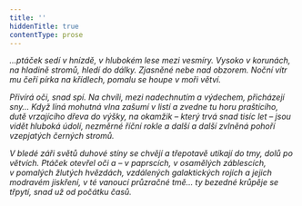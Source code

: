 ```yaml
---
title: ''
hiddenTitle: true
contentType: prose
---
```


_…ptáček sedí v hnízdě, v hlubokém lese mezi vesmíry. Vysoko v korunách, na hladině stromů, hledí do dálky. Zjasněné nebe nad obzorem. Noční vítr mu čeří pírka na křídlech, pomalu se houpe v moři větví._

_Přivírá oči, snad spí. Na chvíli, mezi nadechnutím a výdechem, přicházejí sny… Když líná mohutná vlna zašumí v listí a zvedne tu horu praštícího, dutě vrzajícího dřeva do výšky, na okamžik – který trvá snad tisíc let – jsou vidět hluboká údolí, nezměrné říční rokle a další a další zvlněná pohoří vzepjatých černých stromů._

_V bledé záři světů duhové stíny se chvějí a třepotavě utíkají do tmy, dolů po větvích. Ptáček otevřel oči a – v paprscích, v osamělých zá­blescích, v pomalých žlutých hvězdách, vzdálených galaktických rojích a jejich modravém jiskření, v té vanoucí průzračné tmě… ty bezedné krůpěje se třpytí, snad už od počátku časů._
